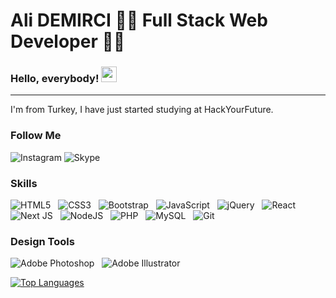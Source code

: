 <!--
**AliDemircix/AliDemircix** is a ✨ _special_ ✨ repository because its `README.md` (this file) appears on your GitHub profile.

Here are some ideas to get you started:

- 🔭 I’m currently working on ...
- 🌱 I’m currently learning ...
- 👯 I’m looking to collaborate on ...
- 🤔 I’m looking for help with ...
- 💬 Ask me about ...
- 📫 How to reach me: ...
- 😄 Pronouns: ...
- ⚡ Fun fact: ...
-->
# Ali DEMIRCI 👨‍💻 Full Stack Web Developer 👨‍💻

### Hello, everybody! <img src="https://raw.githubusercontent.com/MartinHeinz/MartinHeinz/master/wave.gif" width="25px">

---

I'm from Turkey, 
I have just started studying at HackYourFuture.


### Follow Me
![Instagram](https://img.shields.io/badge/<turkaslan_>-%23E4405F.svg?style=for-the-badge&logo=Instagram&logoColor=white)
![Skype](https://img.shields.io/badge/<alidemircix>-%2300AFF0.svg?style=for-the-badge&logo=Skype&logoColor=white)


### Skills

![HTML5](https://img.shields.io/badge/html5-%23E34F26.svg?style=for-the-badge&logo=html5&logoColor=white)
&nbsp;
![CSS3](https://img.shields.io/badge/css3-%231572B6.svg?style=for-the-badge&logo=css3&logoColor=white)
&nbsp;
![Bootstrap](https://img.shields.io/badge/bootstrap-%23563D7C.svg?style=for-the-badge&logo=bootstrap&logoColor=white)
&nbsp;
![JavaScript](https://img.shields.io/badge/javascript-%23323330.svg?style=for-the-badge&logo=javascript&logoColor=%23F7DF1E)
&nbsp;
![jQuery](https://img.shields.io/badge/jquery-%230769AD.svg?style=for-the-badge&logo=jquery&logoColor=white)
&nbsp;
![React](https://img.shields.io/badge/react-%2320232a.svg?style=for-the-badge&logo=react&logoColor=%2361DAFB)
&nbsp;
![Next JS](https://img.shields.io/badge/Next-black?style=for-the-badge&logo=next.js&logoColor=white)
&nbsp;
![NodeJS](https://img.shields.io/badge/node.js-6DA55F?style=for-the-badge&logo=node.js&logoColor=white)
&nbsp;
![PHP](https://img.shields.io/badge/php-%23777BB4.svg?style=for-the-badge&logo=php&logoColor=white)
&nbsp;
![MySQL](https://img.shields.io/badge/mysql-%2300f.svg?style=for-the-badge&logo=mysql&logoColor=white)
&nbsp;
![Git](https://img.shields.io/badge/git-%23F05033.svg?style=for-the-badge&logo=git&logoColor=white)

### Design Tools

![Adobe Photoshop](https://img.shields.io/badge/adobephotoshop-%2331A8FF.svg?style=for-the-badge&logo=adobephotoshop&logoColor=white)
&nbsp;
![Adobe Illustrator](https://img.shields.io/badge/adobeillustrator-%23FF9A00.svg?style=for-the-badge&logo=adobeillustrator&logoColor=white)




<!-- ![Ali's GitHub stats](https://github-readme-stats.vercel.app/api?username=AliDemircix&show_icons=true&theme=radical) -->

<!-- dark, radical, merko, gruvbox, tokyonight, onedark, cobalt, synthwave, highcontrast, dracula -->


[![Top Languages](https://github-readme-stats.vercel.app/api/top-langs/?username=AliDemircix&layout=compact)](https://github.com/AliDemircix/)

<!-- Resources -->
<!-- Icons: https://simpleicons.org/ -->
<!-- GitHub Stats: https://github.com/anuraghazra/github-readme-stats -->
<!-- Emojis: https://emojipedia.org/emoji/ -->
<!-- HTML Emojis: https://www.fileformat.info/index.htm -->
<!-- Shields: https://shields.io/ -->
<!-- Awesome GitHub Profile README: https://github.com/abhisheknaiidu/awesome-github-profile-readme -->
<!-- 
![Profile views](https://gpvc.arturio.dev/AliDemircix) -->


